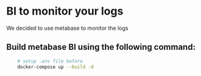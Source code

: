 # BI to monitor your logs
We decided to use metabase to monitor the logs

## Build metabase BI using the following command:
```bash
    # setup .env file before
    docker-compose up --build -d
```
